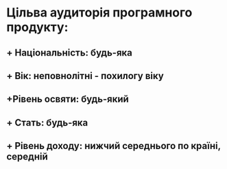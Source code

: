 # Цільва аудиторія програмного продукту:
## + Національність: будь-яка
## + Вік: неповнолітні - похилогу віку
## +Рівень освяти: будь-який
## + Стать: будь-яка
## + Рівень доходу: нижчий середнього по країні, середній
